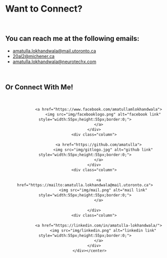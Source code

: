 
# Want to Connect? 

<br> 

## You can reach me at the following emails:
* amatulla.lokhandwala@mail.utoronto.ca
* 20al2@michener.ca
* amatulla.lokhandwala@neurotechx.com

<br>

## Or Connect With Me!
<br>
<center> 	
		<div class="row">
  			<div class="column">

				<a href="https://www.facebook.com/amatullamlokhandwala">
  					<img src="img/facebooklogo.png" alt="facebook link" style="width:55px;height:55px;border:0;">
				</a>
			</div>
  			<div class="column">
			
				<a href="https://github.com/amatulla">
  					<img src="img/gitlogo.jpg" alt="github link" style="width:55px;height:55px;border:0;">
				</a>
			</div>
  			<div class="column">
			
				<a href="https://mailto:amatulla.lokhandwala@mail.utoronto.ca">
  					<img src="img/mail.png" alt="mail link" style="width:55px;height:55px;border:0;">
				</a>
		
			</div>
  			<div class="column">
		
				<a href="https://linkedin.com/in/amatulla-lokhandwala/">
  					<img src="img/linkedin.png" alt="linkedin link" style="width:55px;height:55px;border:0;">
				</a>
			</div>
		</div></center>


